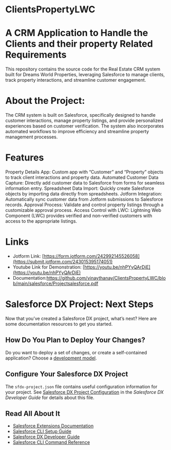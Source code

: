 # ClientsPropertyLWC
# A CRM Application to Handle the Clients and their property Related Requirements
This repository contains the source code for the Real Estate CRM system built for Dreams World Properties, leveraging Salesforce to manage clients, track property interactions, and streamline customer engagement.

# About the Project:

The CRM system is built on Salesforce, specifically designed to handle customer interactions, manage property listings, and provide personalized experiences based on customer verification. The system also incorporates automated workflows to improve efficiency and streamline property management processes.
# Features
Property Details App: Custom app with “Customer” and “Property” objects to track client interactions and property data.
Automated Customer Data Capture: Directly add customer data to Salesforce from forms for seamless information entry.
Spreadsheet Data Import: Quickly create Salesforce objects by importing data directly from spreadsheets.
Jotform Integration: Automatically sync customer data from Jotform submissions to Salesforce records.
Approval Process: Validate and control property listings through a customizable approval process.
Access Control with LWC: Lightning Web Component (LWC) provides verified and non-verified customers with access to the appropriate listings.
# Links
- Jotform Link: [https://form.jotform.com/242992145526058](https://submit.jotform.com/243015395174051)
- Youtube Link for Demonstration: [https://youtu.be/nhPYyQArDiE](https://youtu.be/nhPYyQArDiE)
- Documentation:https://github.com/vinaythanay/ClientsPropertyLWC/blob/main/salesforce/Projectsalesforce.pdf
# Salesforce DX Project: Next Steps

Now that you’ve created a Salesforce DX project, what’s next? Here are some documentation resources to get you started.

## How Do You Plan to Deploy Your Changes?

Do you want to deploy a set of changes, or create a self-contained application? Choose a [development model](https://developer.salesforce.com/tools/vscode/en/user-guide/development-models).

## Configure Your Salesforce DX Project

The `sfdx-project.json` file contains useful configuration information for your project. See [Salesforce DX Project Configuration](https://developer.salesforce.com/docs/atlas.en-us.sfdx_dev.meta/sfdx_dev/sfdx_dev_ws_config.htm) in the _Salesforce DX Developer Guide_ for details about this file.

## Read All About It

- [Salesforce Extensions Documentation](https://developer.salesforce.com/tools/vscode/)
- [Salesforce CLI Setup Guide](https://developer.salesforce.com/docs/atlas.en-us.sfdx_setup.meta/sfdx_setup/sfdx_setup_intro.htm)
- [Salesforce DX Developer Guide](https://developer.salesforce.com/docs/atlas.en-us.sfdx_dev.meta/sfdx_dev/sfdx_dev_intro.htm)
- [Salesforce CLI Command Reference](https://developer.salesforce.com/docs/atlas.en-us.sfdx_cli_reference.meta/sfdx_cli_reference/cli_reference.htm)
